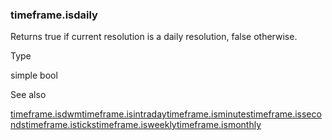 ### timeframe.isdaily

Returns true if current resolution is a daily resolution, false otherwise.

Type

simple bool

See also

[timeframe.isdwm](#var_timeframe.isdwm)[timeframe.isintraday](#var_timeframe.isintraday)[timeframe.isminutes](#var_timeframe.isminutes)[timeframe.isseconds](#var_timeframe.isseconds)[timeframe.isticks](#var_timeframe.isticks)[timeframe.isweekly](#var_timeframe.isweekly)[timeframe.ismonthly](#var_timeframe.ismonthly)
